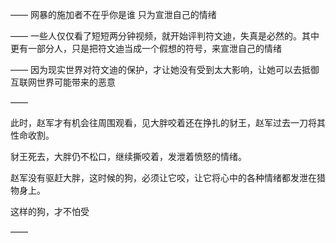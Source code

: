 ——
网暴的施加者不在乎你是谁
只为宣泄自己的情绪

——
一些人仅仅看了短短两分钟视频，就开始评判符文迪，失真是必然的。其中更有一部分人，只是把符文迪当成一个假想的符号，来宣泄自己的情绪

——
因为现实世界对符文迪的保护，才让她没有受到太大影响，让她可以去抵御互联网世界可能带来的恶意

——

此时，赵军才有机会往周围观看，见大胖咬着还在挣扎的豺王，赵军过去一刀将其性命收割。

豺王死去，大胖仍不松口，继续撕咬着，发泄着愤怒的情绪。

赵军没有驱赶大胖，这时候的狗，必须让它咬，让它将心中的各种情绪都发泄在猎物身上。

这样的狗，才不怕受

——

